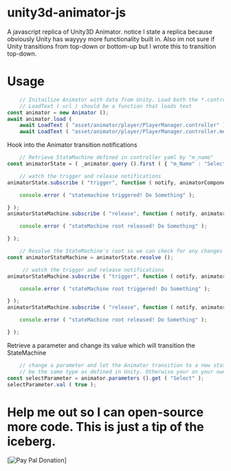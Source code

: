 # unity3d-animator-js
A javascript replica of Unity3D Animator. notice l state a replica because obviously Unity has wayyyy more functionality built in. Also im not sure if Unity transitions from top-down or bottom-up but l wrote this to transition top-down.

# Usage


```js
	// Initailize Animator with data from Unity. Load both the *.controller and *.controller.meta
	// LoadText ( url ) should be a function that loads text
const animator = new Animator ();
await animator.load ( 
	await LoadText ( "asset/animator/player/PlayerManager.controller" ), 
	await LoadText ( "asset/animator/player/PlayerManager.controller.meta" ) );
```


Hook into the Animator transition notifications


```js
	// Retrieve StateMachine defined in controller yaml by "m_name"
const animatorState = ( _animator.query ().first ( { "m_Name" : "SelectState" } ) );

	// watch the trigger and release notifications
animatorState.subscribe ( "trigger", function ( notify, animatorComponent ) {

	console.error ( "statemachine triggered! Do Something" );

} );
animatorStateMachine.subscribe ( "release", function ( notify, animatorComponent ) {

	console.error ( "stateMachine root released! Do Something" );

} );

	// Resolve the StateMachine's root so we can check for any changes from the top level
const animatorStateMachine = animatorState.resolve ();

	 // watch the trigger and release notifications
animatorStateMachine.subscribe ( "trigger", function ( notify, animatorComponent ) {

	console.error ( "stateMachine root triggered! Do Something" );

} );
animatorStateMachine.subscribe ( "release", function ( notify, animatorComponent ) {

	console.error ( "stateMachine root released! Do Something" );

} );
```


Retrieve a parameter and change its value which will transition the StateMachine 


```js
	// change a parameter and let the Animator transition to a new state, parameter should
	// be the same type as defined in Unity. Otherwise your on your own buddy!
const selectParameter = animator.parameters ().get ( "Select" );
selectParameter.val ( true );

```


# Help me out so l can open-source more code. This is just a tip of the iceberg.

[![Pay Pal Donation](http://172.105.99.59/image/paypal-qrcode.png)]